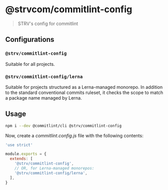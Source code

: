 # @strvcom/commitlint-config

> STRV's config for commitlint

## Configurations

### `@strv/commitlint-config`

Suitable for all projects.

### `@strv/commitlint-config/lerna`

Suitable for projects structured as a Lerna-managed monorepo. In addition to the standard conventional commits ruleset, it checks the scope to match a package name managed by Lerna.

## Usage

```sh
npm i --dev @commitlint/cli @strv/commitlint-config
```

Now, create a _commitlint.config.js_ file with the following contents:

```js
'use strict'

module.exports = {
  extends: [
    '@strv/commitlint-config',
    // OR, for Lerna-managed monorepos:
    '@strv/commitlint-config/lerna',
  ],
}
```
